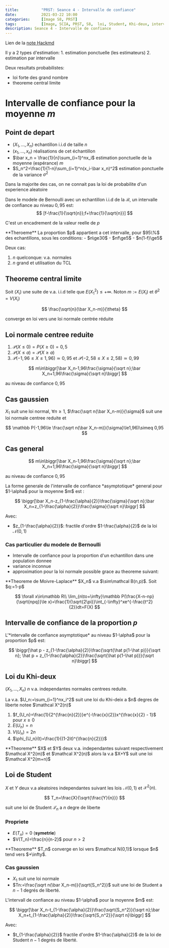 ```yaml
---
title:          "PRST: Seance 4 - Intervalle de confiance"
date:           2021-03-22 10:00
categories:     [Image S8, PRST]
tags:           [Image, SCIA, PRST, S8,  loi, Student, Khi-deux, intervalle, confiance]
description: Seance 4 - Intervalle de confiance
---
```

Lien de la [note Hackmd](https://hackmd.io/@lemasymasa/BJLY0RrEu)

<div class="alert alert-info" role="alert" markdown="1">
Il y a 2 types d'estimation:
1. estimation ponctuelle (les estimateurs)
2. estimation par intervalle
</div>

Deux resultats probabilistes:
- loi forte des grand nombre
- theoreme central limite

# Intervalle de confiance pour la moyenne $m$
## Point de depart
- $(X_1,..., X_n)$ echantillon i.i.d de taille $n$
- $(x_1,...,x_n)$ réalisations de cet échantillon
- $\bar x_n = \frac{1}{n}\sum_{i=1}^nx_i$ estimation ponctuelle de la moyenne (espérance) $m$
- $S_n^2=\frac{1}{1-n}\sum_{i=1}^n(x_i-\bar x_n)^2$ estimation ponctuelle de la variance $\sigma^2$

<div class="alert alert-info" role="alert" markdown="1">
Dans la majorite des cas, on ne connait pas la loi de probabilite d'un experience aleatoire
</div>

Dans le modele de Bernoulli avec un echantillon i.i.d de la $\mathcal B$, un intervalle de confiance au niveau $0,95$ est:
$$
[f-\frac{1}{\sqrt{n}};f+\frac{1}{\sqrt{n}}]
$$

C'est un encadrement de la valeur reelle de $p$

<div class="alert alert-danger" role="alert" markdown="1">
**Theroeme**
La proportion $p$ appartient a cet intervalle, pour $95\%$ des echantillons, sous les conditions:
- $n\ge30$
- $nf\ge5$
- $n(1-f)\ge5$
</div>

Deux cas:
1. $n$ quelconque: v.a. normales
2. $n$ grand et utilisation du TCL

## Theoreme central limite
Soit $(X_i)$ une suite de v.a. i.i.d telle que $E(X_1^2)\le+\infty$. Noton $m:=E(X_i)$ et $\theta^2=V(X_i)$

$$
\frac{\sqrt{n}(\bar X_n-m)}{\theta}
$$

converge en loi vers une loi normale centrée réduite

## Loi normale centree reduite
1. $\mathcal P(X\le0)=P(X\ge0)=0,5$
2. $\mathcal P(X\le a)=\mathcal P(X\ge a)$
3. $\mathcal P(-1,96\le X\le1,96)\simeq 0,95$ et $\mathcal P(-2,58\le X\le2,58)\simeq 0,99$

$$
m\in\biggr[\bar X_n-1,96\frac{\sigma}{\sqrt n};\bar X_n+1,96\frac{\sigma}{\sqrt n}\biggr]
$$

au niveau de confiance $0,95$

## Cas gaussien

$X_1$ suit une loi normal, $\forall n\ge 1$, $\frac{\sqrt n(\bar X_n-m)}{\sigma}$ suit une loi normale centree reduite et 

$$
\mathbb P(-1,96\le \frac{\sqrt n(\bar X_n-m)}{\sigma}\le1,96)\simeq 0,95
$$

## Cas general

$$
m\in\biggr[\bar X_n-1,96\frac{\sigma}{\sqrt n};\bar X_n+1,96\frac{\sigma}{\sqrt n}\biggr]
$$

au niveau de confiance $0,95$

<div class="alert alert-info" role="alert" markdown="1">
La forme generale de l'intervalle de confiance *asymptotique* general pour $1-\alpha$ pour la moyenne $m$ est : 

$$
\biggr[\bar X_n-z_{1-\frac{\alpha}{2}}\frac{\sigma}{\sqrt n};\bar X_n+z_{1-\frac{\alpha}{2}}\frac{\sigma}{\sqrt n}\biggr]
$$

Avec:
- $z_{1-\frac{\alpha}{2}}$: fractile d'ordre $1-\frac{\alpha}{2}$ de la loi $\mathcal N(0,1)$

</div>

### Cas particulier du modele de Bernoulli
- Intervalle de confiance pour la proportion d'un echantillon dans une population donnee
- variance inconnue
- approximation pour la loi normale possible grace au theoreme suivant:

<div class="alert alert-danger" role="alert" markdown="1">
**Theoreme de Moivre-Laplace**
$X_n$ v.a $\sim\mathcal B(n,p)$. Soit $q:=1-p$

$$
\forall x\in\mathbb R\\
\lim_{n\to+\infty}\mathbb P(\frac{X-n-np}{\sqrt{npq}}\le x)=\frac{1}{\sqrt{2\pi}}\int_{-\infty}^xe^{-\frac{t^2}{2}}dt=F(X)
$$

</div>

## Intervalle de confiance de la proportion $p$

<div class="alert alert-info" role="alert" markdown="1">
L'*intervalle de confiance asymptotique* au niveau $1-\alpha$ pour la proportion $p$ est:

$$
\biggr[\hat p - z_{1-\frac{\alpha}{2}}\frac{\sqrt{\hat p(1-\hat p)}}{\sqrt n}; \hat p + z_{1-\frac{\alpha}{2}}\frac{\sqrt{\hat p(1-\hat p)}}{\sqrt n}\biggr]
$$

</div>

## Loi du Khi-deux
$(X_1,...,X_n)$ $n$ v.a. independantes normales centrees reduite.

<div class="alert alert-warning" role="alert" markdown="1">
La v.a. $U_n:=\sum_{i=1}^nx_i^2$ suit une loi du Khi-deix a $n$ degres de liberte notee $\mathcal X^2(n)$
</div>

1. $f_{U_n}=\frac{1}{2^{\frac{n}{2}}}e^{-\frac{x}{2}}x^{\frac{x}{2} - 1}$ pour $x\ge 0$
2. $E(U_n) = n$
3. $V(U_n) = 2n$
4. $\phi_{U_n}(t)=\frac{1}{(1-2it)^{\frac{n}{2}}}$

<div class="alert alert-danger" role="alert" markdown="1">
**Theoreme**
$X$ et $Y$ deux v.a. independantes suivant respectivement $\mathcal X^2(m)$ et $\mathcal X^2(n)$ alors la v.a $X+Y$ suit une loi $\mathcal X^2(m+n)$
</div>

## Loi de Student

$X$ et $Y$ deux v.a aleatoires independantes suivant les lois $\mathcal N(0,1)$ et $\mathcal X^2(n)$.

$$
T_n=\frac{X}{\sqrt{\frac{Y}{n}}}
$$

suit une loi de Student $\mathcal T_n$ a $n$ degre de liberte

### Propriete
- $E(T_n) = 0$ (**symetrie**)
- $V(T_n)=\frac{n}{n-2}$ pour $n\gt2$

<div class="alert alert-danger" role="alert" markdown="1">
**Theoreme**
$T_n$ converge en loi vers $\mathcal N(0,1)$ lorsque $n$ tend vers $+\infty$.
</div>

### Cas gaussien
- $X_1$ suit une loi normale
- $Tn:=\frac{\sqrt n(\bar X_n-m)}{\sqrt{S_n^2}}$ suit une loi de Student a $n-1$ degrés de liberté.

<div class="alert alert-warning" role="alert" markdown="1">
L'intervall de confiance au niveau $1-\alpha$ pour la moyenne $m$ est:

$$
\biggr[\bar X_n-t_{1-\frac{\alpha}{2}}\frac{\sqrt{S_n^2}}{\sqrt n};\bar X_n+t_{1-\frac{\alpha}{2}}\frac{\sqrt{S_n^2}}{\sqrt n}\biggr]
$$

Avec:
- $t_{1-\frac{\alpha}{2}}$ fractile d'ordre $1-\frac{\alpha}{2}$ de la loi de Student $n-1$ degrés de liberté.
</div>
